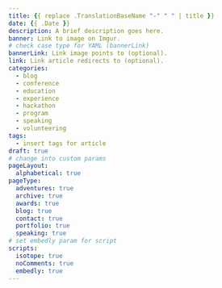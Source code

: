 ```yaml
---
title: {{ replace .TranslationBaseName "-" " " | title }}
date: {{ .Date }}
description: A brief description goes here.
banner: Link to image on Imgur.
# check case type for YAML (bannerLink)
bannerLink: Link image points to (optional).
link: Link article redirects to (optional).
categories:
  - blog
  - conference
  - education
  - experience
  - hackathon
  - program
  - speaking
  - volunteering
tags:
  - insert tags for article
draft: true
# change into custom params
pageLayout:
  alphabetical: true
pageType:
  adventures: true
  archive: true
  awards: true
  blog: true
  contact: true
  portfolio: true
  speaking: true
# set embedly param for script
scripts:
  isotope: true
  noComments: true
  embedly: true
---
```

